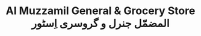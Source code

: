 ---
title: "Al Muzzamil General & Grocery Store المضمّل جنرل و گروسری اِسٹور"
url: /karachi/al-muzzamil-general-and-grocery-store-lmdmwl-jnrl-w-grwsry-isttwr/
shop: general
---